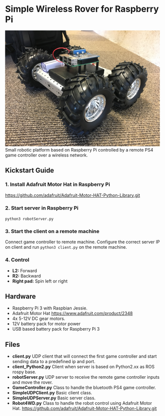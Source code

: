 # Simple Wireless Rover for Raspberry Pi

![rover](images/IMG_3115.JPG)
Small robotic platform based on Raspberry Pi controlled by a remote PS4 game controller over a wireless network.

## Kickstart Guide
### 1. Install Adafruit Motor Hat in Raspberry Pi
https://github.com/adafruit/Adafruit-Motor-HAT-Python-Library.git
### 2. Start server in Raspberry Pi
`python3 robotServer.py`
### 3. Start the client on a remote machine
Connect game controller to remote machine. Configure the correct server IP on client and run `python3 client.py` on the remote machine.
### 4. Control
- **L2:** Forward
- **R2:** Backward
- **Right pad:** Spin left or right


## Hardware
- Raspberry Pi 3 with Raspbian Jessie.
- Adafruit Motor Hat https://www.adafruit.com/product/2348
- 4x 5-12V DC gear motors.
- 12V battery pack for motor power
- USB based battery pack for Raspberry Pi 3

## Files
- **client.py** UDP client that will connect the first game controller and start sending data to a predefined ip and port.
- **client_Python2.py** Client when server is based on Python2.xx as ROS rospy base.
- **robotServer.py** UDP server to receive the remote game controller inputs and move the rover.
- **GameController.py** Class to handle the bluetooth PS4 game controller.
- **SimpleUDPClient.py** Basic client class.
- **SimpleUDPServer.py** Basic server class.
- **Robot4WD.py** Class to handle the robot control using Adafruit Motor Hat. https://github.com/adafruit/Adafruit-Motor-HAT-Python-Library.git